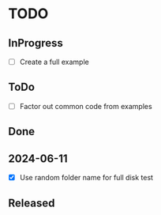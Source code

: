 # TODO

## InProgress

- [ ] Create a full example

## ToDo
- [ ] Factor out common code from examples

## Done

## 2024-06-11
- [x] Use random folder name for full disk test

## Released
